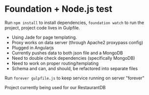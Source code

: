 # Foundation + Node.js test

Run ``npm install`` to install dependencies, ``foundation watch`` to run the project, project code lives in Gulpfile.

 - Using Jade for page templating.
 - Proxy works on data server (through Apache2 proxypass config)
 - Plugged in Angularjs
 - Currently pushes data to both json file and a MongoDB
 - Need to double check dependencies (specifically MongoDB)
 - Need to work on proper routing/templating
 - Schema and can, and should, be refactored into separate files

Run ``forever gulpfile.js`` to keep service running on server "forever"

Project currently being used for our RestaurantDB
